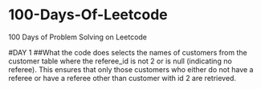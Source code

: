 # 100-Days-Of-Leetcode
100 Days of Problem Solving on Leetcode

#DAY 1
##What the code does
selects the names of customers from the customer table where the referee_id is not 2 or is null (indicating no referee). This ensures that only those customers who either do not have a referee or have a referee other than customer with id 2 are retrieved.


